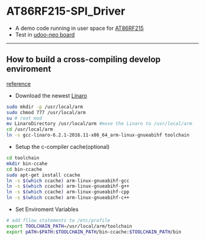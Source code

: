 # AT86RF215-SPI_Driver
* A demo code running in user space for [AT86RF215](http://www.atmel.com/devices/AT86RF215.aspx)
* Test in [udoo-neo board](http://www.udoo.org/docs-neo/Introduction/Introduction.html)
***
## How to build a cross-compiling develop enviroment
[reference](http://odroid.us/mediawiki/index.php?title=Step-by-step_Cross-compiling_a_Kernel)
* Download the newest [Linaro](http://releases.linaro.org/components/toolchain/binaries/6.2-2016.11/)
```sh
sudo mkdir -p /usr/local/arm
sudo chmod 777 /usr/local/arm
su # root mod
mv LinaroDirectory /usr/local/arm #move the Linaro to /usr/local/arm
cd /usr/local/arm
ln -s gcc-linaro-6.2.1-2016.11-x86_64_arm-linux-gnueabihf toolchain
```
* Setup the c-compiler cache(optional)
```sh
cd toolchain
mkdir bin-ccahe 
cd bin-ccache
sudo apt-get install ccache
ln -s $(which ccache) arm-linux-gnueabihf-gcc
ln -s $(which ccache) arm-linux-gnueabihf-g++
ln -s $(which ccache) arm-linux-gnueabihf-cpp
ln -s $(which ccache) arm-linux-gnueabihf-c++
```
* Set Enviroment Variables
```sh
# add fllow statements to /etc/profile
export TOOLCHAIN_PATH=/usr/local/arm/toolchain
export pATH=$PATH:$TOOLCHAIN_PATH/bin-ccache:$TOOLCHAIN_PATH/bin
```
